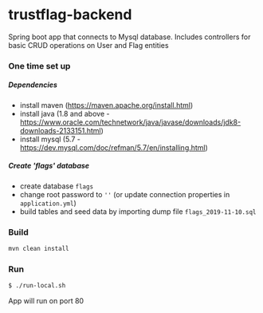 # trustflag-backend
Spring boot app that connects to Mysql database. Includes controllers for basic CRUD operations on User and Flag entities

### One time set up
##### Dependencies
- install maven (https://maven.apache.org/install.html)
- install java (1.8 and above - https://www.oracle.com/technetwork/java/javase/downloads/jdk8-downloads-2133151.html)
- install mysql (5.7 - https://dev.mysql.com/doc/refman/5.7/en/installing.html)
##### Create 'flags' database
- create database `flags`
- change root password to `''` (or update connection properties in `application.yml`)
- build tables and seed data by importing dump file `flags_2019-11-10.sql`

### Build
```bash
mvn clean install
```
### Run
```bash
$ ./run-local.sh
```
App will run on port 80
